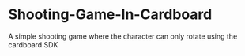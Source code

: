 # Shooting-Game-In-Cardboard
A simple shooting game where the character can only rotate using the cardboard SDK
